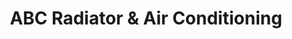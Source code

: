 ---
title: "ABC Radiator & Air Conditioning"
url: /baltimore/abc-radiator-und-air-conditioning/
shop: Autowerkstatt
---